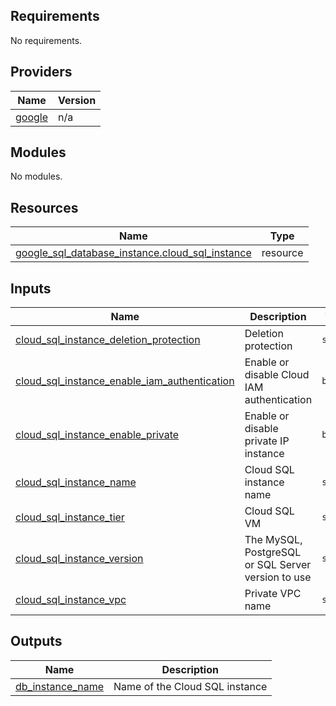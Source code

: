 <!-- BEGIN_TF_DOCS -->
## Requirements

No requirements.

## Providers

| Name | Version |
|------|---------|
| <a name="provider_google"></a> [google](#provider\_google) | n/a |

## Modules

No modules.

## Resources

| Name | Type |
|------|------|
| [google_sql_database_instance.cloud_sql_instance](https://registry.terraform.io/providers/hashicorp/google/latest/docs/resources/sql_database_instance) | resource |

## Inputs

| Name | Description | Type | Default | Required |
|------|-------------|------|---------|:--------:|
| <a name="input_cloud_sql_instance_deletion_protection"></a> [cloud\_sql\_instance\_deletion\_protection](#input\_cloud\_sql\_instance\_deletion\_protection) | Deletion protection | `string` | n/a | yes |
| <a name="input_cloud_sql_instance_enable_iam_authentication"></a> [cloud\_sql\_instance\_enable\_iam\_authentication](#input\_cloud\_sql\_instance\_enable\_iam\_authentication) | Enable or disable Cloud IAM authentication | `bool` | n/a | yes |
| <a name="input_cloud_sql_instance_enable_private"></a> [cloud\_sql\_instance\_enable\_private](#input\_cloud\_sql\_instance\_enable\_private) | Enable or disable private IP instance | `bool` | n/a | yes |
| <a name="input_cloud_sql_instance_name"></a> [cloud\_sql\_instance\_name](#input\_cloud\_sql\_instance\_name) | Cloud SQL instance name | `string` | n/a | yes |
| <a name="input_cloud_sql_instance_tier"></a> [cloud\_sql\_instance\_tier](#input\_cloud\_sql\_instance\_tier) | Cloud SQL VM | `string` | n/a | yes |
| <a name="input_cloud_sql_instance_version"></a> [cloud\_sql\_instance\_version](#input\_cloud\_sql\_instance\_version) | The MySQL, PostgreSQL or SQL Server version to use | `string` | n/a | yes |
| <a name="input_cloud_sql_instance_vpc"></a> [cloud\_sql\_instance\_vpc](#input\_cloud\_sql\_instance\_vpc) | Private VPC name | `string` | `""` | no |

## Outputs

| Name | Description |
|------|-------------|
| <a name="output_db_instance_name"></a> [db\_instance\_name](#output\_db\_instance\_name) | Name of the Cloud SQL instance |
<!-- END_TF_DOCS -->